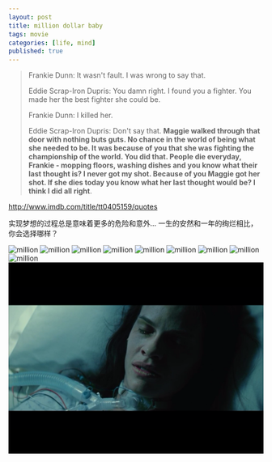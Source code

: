 ```yaml
---
layout: post 
title: million dollar baby
tags: movie
categories: [life, mind]
published: true
---
```


>Frankie Dunn: It wasn't fault. I was wrong to say that.
>
>Eddie Scrap-Iron Dupris: You damn right. I found you a fighter. You made her the
>best fighter she could be.
>
>Frankie Dunn: I killed her.
>
>Eddie Scrap-Iron Dupris: Don't say that. **Maggie walked through that door with
>nothing buts guts. No chance in the world of being what she needed to be. It was
>because of you that she was fighting the championship of the world. You did
>that. People die everyday, Frankie - mopping floors, washing dishes and you know
>what their last thought is? I never got my shot. Because of you Maggie got her
>shot. If she dies today you know what her last thought would be? I think I did
>all right**.

<http://www.imdb.com/title/tt0405159/quotes>




实现梦想的过程总是意味着更多的危险和意外...
一生的安然和一年的绚烂相比，你会选择哪样？




![million](/images/million-dollar-baby/million-1.PNG)
![million](/images/million-dollar-baby/million-2.PNG)
![million](/images/million-dollar-baby/million-3.PNG)
![million](/images/million-dollar-baby/million-4.PNG)
![million](/images/million-dollar-baby/million-5.PNG)
![million](/images/million-dollar-baby/million-6.PNG)
![million](/images/million-dollar-baby/million-7.PNG)
![million](/images/million-dollar-baby/million-8.PNG)
![million](/images/million-dollar-baby/million-9.PNG)
![million](/images/million-dollar-baby/million-10.PNG)

